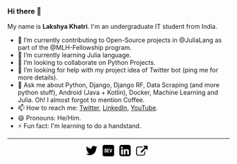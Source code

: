 ### Hi there 👋

My name is **Lakshya Khatri**. I'm an undergraduate IT student from India.

- 🔭 I’m currently contributing to Open-Source projects in @JuliaLang as part of the @MLH-Fellowship program.  
- 🌱 I’m currently learning Julia language.
- 👯 I’m looking to collaborate on Python Projects.
- 🤔 I’m looking for help with my project idea of Twitter bot (ping me for more details).
- 💬 Ask me about Python, Django, Django RF, Data Scraping (and more python stuff), Android (Java + Kotlin), Docker, Machine Learning and Julia. Oh! I almost forgot to mention Coffee.
- 📫 How to reach me: [Twitter](https://twitter.com/lakshyakhatri_/), [LinkedIn](https://www.linkedin.com/in/lakshyakhatri/), [YouTube](https://www.youtube.com/channel/UCwxCn-dw6TWRpNhNOnRrRPQ/about).
- 😄 Pronouns: He/Him.
- ⚡ Fun fact: I'm learning to do a handstand.

---

<p align='center'>
  <a href="https://twitter.com/lakshyakhatri_"><img height="26" src="/img/twitter.png"></a>&nbsp;&nbsp;
  <a href="https://dev.to/lakshyakhatri"><img height="26" src="/img/dev.png"></a>&nbsp;&nbsp;
  <a href="https://www.linkedin.com/in/LakshyaKhatri/"><img height="26" src="/img/linkedin.png"></a>&nbsp;&nbsp;
  <a href="lakshyakhatri.github.io"><img height="26" src="/img/external.png"></a>&nbsp;&nbsp;
</p>
